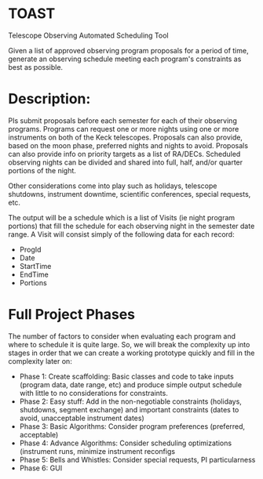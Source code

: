 # TOAST
Telescope Observing Automated Scheduling Tool

Given a list of approved observing program proposals for a period of time, generate an observing schedule meeting each program's constraints as best as possible.  


# Description:
PIs submit proposals before each semester for each of their observing programs.  Programs can request one or more nights using one or more instruments on both of the Keck telescopes.  Proposals can also provide, based on the moon phase, preferred nights and nights to avoid.  Proposals can also provide info on priority targets as a list of RA/DECs.  Scheduled observing nights can be divided and shared into full, half, and/or quarter portions of the night.

Other considerations come into play such as holidays, telescope shutdowns, instrument downtime, scientific conferences, special requests, etc.

The output will be a schedule which is a list of Visits (ie night program portions) that fill the schedule for each observing night in the semester date range.  A Visit will consist simply of the following data for each record:
- ProgId
- Date
- StartTime
- EndTime
- Portions


# Full Project Phases
The number of factors to consider when evaluating each program and where to schedule it is quite large.  So, we will break the complexity up into stages in order that we can create a working prototype quickly and fill in the complexity later on:

- Phase 1: Create scaffolding: Basic classes and code to take inputs (program data, date range, etc) and produce simple output schedule with little to no considerations for constraints.
- Phase 2: Easy stuff: Add in the non-negotiable constraints (holidays, shutdowns, segment exchange) and important constraints (dates to avoid, unacceptable instrument dates)
- Phase 3: Basic Algorithms: Consider program preferences (preferred, acceptable)
- Phase 4: Advance Algorithms: Consider scheduling optimizations (instrument runs, minimize instrument reconfigs
- Phase 5: Bells and Whistles: Consider special requests, PI particularness
- Phase 6: GUI



